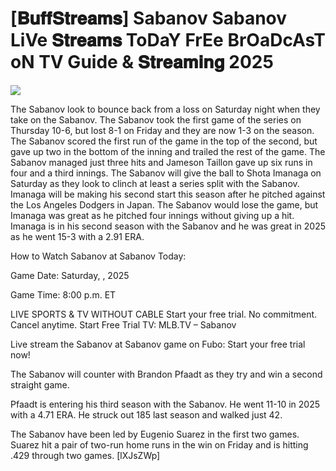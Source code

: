 #  [𝐁𝐮𝐟𝐟𝐒𝐭𝐫𝐞𝐚𝐦𝐬] Sabanov Sabanov LiVe 𝐒𝐭𝐫𝐞𝐚𝐦𝐬 ToDaY FrEe BrOaDcAsT oN TV Guide & 𝐒𝐭𝐫𝐞𝐚𝐦𝐢𝐧𝐠  2025  
  
  
[![](https://i.imgur.com/qSNzIqt.png)](https://movie.rssnews.media/yptEJjA.php)  
  
The Sabanov look to bounce back from a loss on Saturday night when they take on the Sabanov. The Sabanov took the first game of the series on Thursday 10-6, but lost 8-1 on Friday and they are now 1-3 on the season. The Sabanov scored the first run of the game in the top of the second, but gave up two in the bottom of the inning and trailed the rest of the game. The Sabanov managed just three hits and Jameson Taillon gave up six runs in four and a third innings. The Sabanov will give the ball to Shota Imanaga on Saturday as they look to clinch at least a series split with the Sabanov. Imanaga will be making his second start this season after he pitched against the Los Angeles Dodgers in Japan. The Sabanov would lose the game, but Imanaga was great as he pitched four innings without giving up a hit. Imanaga is in his second season with the Sabanov and he was great in 2025 as he went 15-3 with a 2.91 ERA.

How to Watch Sabanov at Sabanov Today:

Game Date: Saturday, , 2025

Game Time: 8:00 p.m. ET

LIVE SPORTS & TV WITHOUT CABLE
Start your free trial. No commitment. Cancel anytime.
Start Free Trial
TV: MLB.TV – Sabanov

Live stream the Sabanov at Sabanov game on Fubo: Start your free trial now!

The Sabanov will counter with Brandon Pfaadt as they try and win a second straight game.

Pfaadt is entering his third season with the Sabanov. He went 11-10 in 2025 with a 4.71 ERA. He struck out 185 last season and walked just 42.

The Sabanov have been led by Eugenio Suarez in the first two games. Suarez hit a pair of two-run home runs in the win on Friday and is hitting .429 through two games. [lXJsZWp]